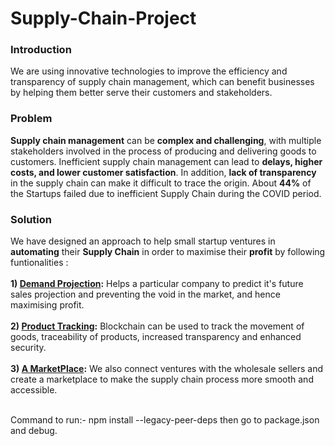 # Supply-Chain-Project

<b><h3>Introduction</h3></b>
We are using innovative technologies to improve the efficiency and transparency of supply chain management, which can benefit businesses by helping them better serve their customers and stakeholders.


<b><h3>Problem</h3></b> 
**Supply chain management** can be **complex and challenging**, with multiple stakeholders involved in the process of producing and delivering goods to customers.
Inefficient supply chain management can lead to
**delays, higher costs, and lower customer satisfaction**.
In addition, **lack of transparency** in the supply chain can make it difficult to trace the origin.
About **44%** of the Startups failed due to inefficient Supply Chain during the COVID period.


<b><h3>Solution</h3></b>
We have designed an approach to help small startup ventures in **automating** their **Supply Chain** in order to maximise their **profit** by following funtionalities :<br><br>
**1) <ins>Demand Projection</ins>:**
Helps a particular company to predict it's future sales projection and preventing the void in the market, and hence maximising profit.<br><br>
**2) <ins>Product Tracking</ins>:**
Blockchain can be used to track the movement of goods, traceability of products, increased transparency and enhanced security.<br><br>
**3) <ins>A MarketPlace</ins>:**
We also connect ventures with the wholesale sellers and create a marketplace to make the supply chain process more smooth and accessible.<br><br>


Command to run:-
npm install --legacy-peer-deps
then go to package.json and debug.
